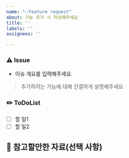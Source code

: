 ```yaml
---
name: "✅Feature request"
about: 기능 추가 시 작성해주세요
title: ''
labels: ''
assignees: ''

---
```


### ⚠️ Issue
- 이슈 개요를 입력해주세요.
> 추가하려는 기능에 대해 간결하게 설명해주세요

### ✏️ ToDoList
- [ ] 할 일1
- [ ] 할 일2

## 🦉 참고할만한 자료(선택 사항)
